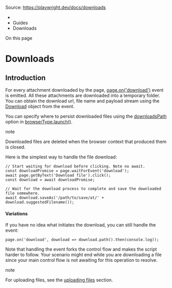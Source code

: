 Source: https://playwright.dev/docs/downloads

  * [](/)
  * Guides
  * Downloads



On this page

# Downloads

## Introduction​

For every attachment downloaded by the page, [page.on('download')](/docs/api/class-page#page-event-download) event is emitted. All these attachments are downloaded into a temporary folder. You can obtain the download url, file name and payload stream using the [Download](/docs/api/class-download "Download") object from the event.

You can specify where to persist downloaded files using the [downloadsPath](/docs/api/class-browsertype#browser-type-launch-option-downloads-path) option in [browserType.launch()](/docs/api/class-browsertype#browser-type-launch).

note

Downloaded files are deleted when the browser context that produced them is closed.

Here is the simplest way to handle the file download:
    
    
    // Start waiting for download before clicking. Note no await.  
    const downloadPromise = page.waitForEvent('download');  
    await page.getByText('Download file').click();  
    const download = await downloadPromise;  
      
    // Wait for the download process to complete and save the downloaded file somewhere.  
    await download.saveAs('/path/to/save/at/' + download.suggestedFilename());  
    

#### Variations​

If you have no idea what initiates the download, you can still handle the event:
    
    
    page.on('download', download => download.path().then(console.log));  
    

Note that handling the event forks the control flow and makes the script harder to follow. Your scenario might end while you are downloading a file since your main control flow is not awaiting for this operation to resolve.

note

For uploading files, see the [uploading files](/docs/input#upload-files) section.
